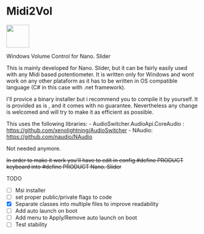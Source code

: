 # Midi2Vol

<img src="https://raw.githubusercontent.com/jesusvallejo/Midi2Vol/master/ReadResources/NanoSlider.png" width="60">

Windows Volume Control for Nano. Slider


This is mainly developed for Nano. Slider, but it can be fairly easily used with any Midi based potentiometer. 
It is written only for Windows and wont work on any other plataform as it has to be written in OS compatible language (C# in this case with .net framework).

I'll provice a binary installer but i recommend you to compile it by yourself. 
It is provided as is , and it comes with no guarantee. 
Nevertheless any change is welcomed and will try to make it as efficient as possible.



This uses the following libraries:
           - AudioSwitcher.AudioApi.CoreAudio : https://github.com/xenolightning/AudioSwitcher
           - NAudio: https://github.com/naudio/NAudio

Not needed anymore.

~~In order to make it work you'll have to edit in config.#define PRODUCT keyboard into #define PRODUCT Nano. Slider~~

TODO
- [ ] Msi installer
- [ ] set proper public/private flags to code
- [x] Separate classes into multiple files to improve readability
- [ ] Add auto launch on boot
- [ ] Add menu to Apply/Remove auto launch on boot
- [ ] Test stability
